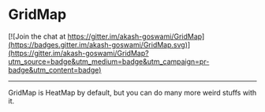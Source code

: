 # GridMap

[![Join the chat at https://gitter.im/akash-goswami/GridMap](https://badges.gitter.im/akash-goswami/GridMap.svg)](https://gitter.im/akash-goswami/GridMap?utm_source=badge&utm_medium=badge&utm_campaign=pr-badge&utm_content=badge)

----
GridMap is HeatMap by default, but you can do many more weird stuffs with it.

